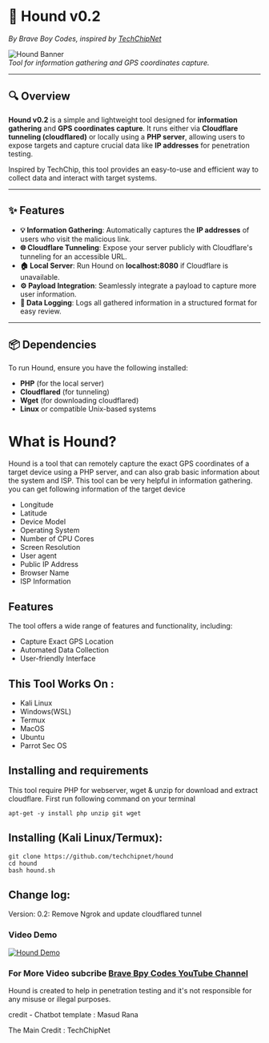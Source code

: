 # 🐾 **Hound v0.2**  
*By Brave Boy Codes, inspired by [TechChipNet](https://youtube.com/techchipnet)*  

![Hound Banner](https://example.com/banner_image.jpg)  
*Tool for information gathering and GPS coordinates capture.*  

---

## **🔍 Overview**  

**Hound v0.2** is a simple and lightweight tool designed for **information gathering** and **GPS coordinates capture**. It runs either via **Cloudflare tunneling (cloudflared)** or locally using a **PHP server**, allowing users to expose targets and capture crucial data like **IP addresses** for penetration testing.  

Inspired by TechChip, this tool provides an easy-to-use and efficient way to collect data and interact with target systems.  

---

## **✨ Features**  

- **💡 Information Gathering**: Automatically captures the **IP addresses** of users who visit the malicious link.  
- **🌐 Cloudflare Tunneling**: Expose your server publicly with Cloudflare's tunneling for an accessible URL.  
- **🏠 Local Server**: Run Hound on **localhost:8080** if Cloudflare is unavailable.  
- **⚙️ Payload Integration**: Seamlessly integrate a payload to capture more user information.  
- **📂 Data Logging**: Logs all gathered information in a structured format for easy review.  

---

## **📦 Dependencies**  

To run Hound, ensure you have the following installed:  

- **PHP** (for the local server)  
- **Cloudflared** (for tunneling)  
- **Wget** (for downloading cloudflared)  
- **Linux** or compatible Unix-based systems  

# What is Hound?
<p>Hound is a tool that can remotely capture the exact GPS coordinates of a target device using a PHP server, and can also grab basic information about the system and ISP. This tool can be very helpful in information gathering. you can get following information of the target device</p>
<ul>
  <li>Longitude</li>
  <li>Latitude</li>
  <li>Device Model</li>
  <li>Operating System</li>
  <li>Number of CPU Cores</li>
  <li>Screen Resolution</li>
  <li>User agent</li>
  <li>Public IP Address</li>
  <li>Browser Name</li>
  <li>ISP Information</li>
</ul>

## Features
  <p>The tool offers a wide range of features and functionality, including:</p>
    <ul>
  <li>Capture Exact GPS Location</li>
  <li>Automated Data Collection</li>
   <li>User-friendly Interface</li>
</ul>

## This Tool Works On :
<ul>
  <li>Kali Linux</li>
  <li>Windows(WSL)</li>
  <li>Termux</li>
  <li>MacOS</li>
  <li>Ubuntu</li>
  <li>Parrot Sec OS</li>
</ul>

## Installing and requirements
<p>This tool require PHP for webserver, wget & unzip for download and extract cloudflare. First run following command on your terminal</p>

```
apt-get -y install php unzip git wget
```

## Installing (Kali Linux/Termux):

```
git clone https://github.com/techchipnet/hound
cd hound
bash hound.sh
```
## Change log:
Version: 0.2: Remove Ngrok and update cloudflared tunnel

### Video Demo
[![Hound Demo](https://img.youtube.com/vi/IiJRyVmITgI/0.jpg)](https://www.youtube.com/watch?v=IiJRyVmITgI)

### For More Video subcribe <a href="http://youtube.com/braveboycodes">Brave Bpy Codes YouTube Channel</a>
<p>Hound is created to help in penetration testing and it's not responsible for any misuse or illegal purposes.</p>
<p>credit - Chatbot template : Masud Rana</p>
The Main Credit : TechChipNet
